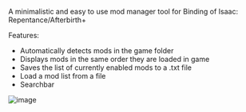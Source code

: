 A minimalistic and easy to use mod manager tool for Binding of Isaac: Repentance/Afterbirth+

Features:
- Automatically detects mods in the game folder
- Displays mods in the same order they are loaded in game
- Saves the list of currently enabled mods to a .txt file
- Load a mod list from a file
- Searchbar

![image](https://github.com/user-attachments/assets/a8f2cd48-5a18-4430-b195-7bbabb16bb9d)
